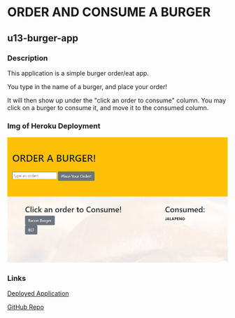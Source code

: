 # ORDER AND CONSUME A BURGER
## u13-burger-app

### Description

This application is a simple burger order/eat app.

You type in the name of a burger, and place your order!

It will then show up under the "click an order to consume" column.
You may click on a burger to consume it, and move it to the consumed column.

### Img of Heroku Deployment
![Image of Deployed Application](./assets/heroku-deploy1.png "Deployed Screenshot")

### Links

[Deployed Application](https://u13-burger-app.herokuapp.com/)

[GitHub Repo](https://github.com/epowelldev/u13-burger-app)